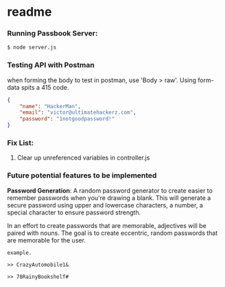 # readme

### **Running Passbook Server:**
```sh
$ node server.js
```

### **Testing API with Postman**
when forming the body to test in postman, use 'Body > raw'. Using form-data spits a 415 code.
```json
{
    "name": "HackerMan",
    "email": "victor@ultimatehackerz.com",
    "password": "1notgoodpassword!"
}
```

### **Fix List**:
1. Clear up unreferenced variables in controller.js

### **Future potential features to be implemented**
**Password Generation**: A random password generator to create easier to remember passwords when you're drawing a blank. This will generate a secure password using upper and lowercase characters, a number, a special character to ensure password strength.

In an effort to create passwords that are memorable, adjectives will be paired with nouns. The goal is to create eccentric, random passwords that are memorable for the user.
```
example.

>> CrazyAutomobile1&

>> 78RainyBookshelf#
```